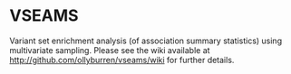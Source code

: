 VSEAMS
======

Variant set enrichment analysis (of association summary statistics) using multivariate sampling. 
Please see the wiki available at http://github.com/ollyburren/vseams/wiki for further details.
